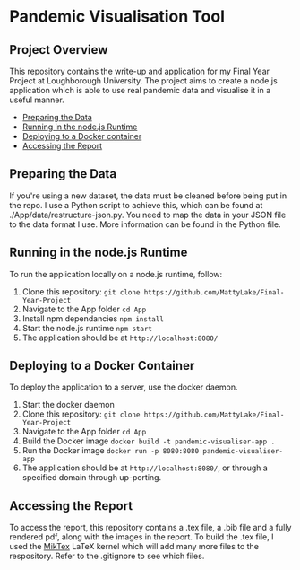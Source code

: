 # Pandemic Visualisation Tool

## Project Overview

This repository contains the write-up and application for my Final Year Project at Loughborough University. The project aims to create a node.js application which is able to use real pandemic data and visualise it in a useful manner.

- [Preparing the Data](#preparing-the-data)
- [Running in the node.js Runtime](#running-in-the-nodejs-runtime)
- [Deploying to a Docker container](#deploying-to-a-docker-container)
- [Accessing the Report](#accessing-the-report)

## Preparing the Data

If you're using a new dataset, the data must be cleaned before being put in the repo.
I use a Python script to achieve this, which can be found at ./App/data/restructure-json.py.
You need to map the data in your JSON file to the data format I use. More information can be found in the Python file.

## Running in the node.js Runtime

To run the application locally on a node.js runtime, follow:

1. Clone this repository:
`git clone https://github.com/MattyLake/Final-Year-Project`
2. Navigate to the App folder
`cd App`
3. Install npm dependancies
`npm install`
4. Start the node.js runtime
`npm start`
5. The application should be at `http://localhost:8080/`

## Deploying to a Docker Container

To deploy the application to a server, use the docker daemon.

1. Start the docker daemon
2. Clone this repository:
`git clone https://github.com/MattyLake/Final-Year-Project`
3. Navigate to the App folder
`cd App`
4. Build the Docker image
`docker build -t pandemic-visualiser-app .`
5. Run the Docker image
`docker run -p 8080:8080 pandemic-visualiser-app`
6. The application should be at `http://localhost:8080/`, or through a specified domain through up-porting.

## Accessing the Report

To access the report, this repository contains a .tex file, a .bib file and a fully rendered pdf, along with the images in the report.
To build the .tex file, I used the [MikTex](https://github.com/MiKTeX/miktex) LaTeX kernel which will add many more files to the respository. Refer to the .gitignore to see which files.
